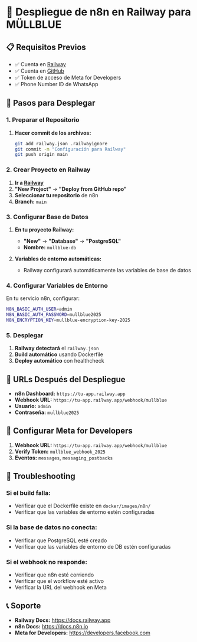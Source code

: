 # 🚀 Despliegue de n8n en Railway para MÜLLBLUE

## 📋 Requisitos Previos

- ✅ Cuenta en [Railway](https://railway.app)
- ✅ Cuenta en [GitHub](https://github.com)
- ✅ Token de acceso de Meta for Developers
- ✅ Phone Number ID de WhatsApp

## 🚀 Pasos para Desplegar

### 1. Preparar el Repositorio

1. **Hacer commit de los archivos:**
   ```bash
   git add railway.json .railwayignore
   git commit -m "Configuración para Railway"
   git push origin main
   ```

### 2. Crear Proyecto en Railway

1. **Ir a [Railway](https://railway.app)**
2. **"New Project"** → **"Deploy from GitHub repo"**
3. **Seleccionar tu repositorio** de n8n
4. **Branch:** `main`

### 3. Configurar Base de Datos

1. **En tu proyecto Railway:**
   - **"New"** → **"Database"** → **"PostgreSQL"**
   - **Nombre:** `mullblue-db`

2. **Variables de entorno automáticas:**
   - Railway configurará automáticamente las variables de base de datos

### 4. Configurar Variables de Entorno

En tu servicio n8n, configurar:

```bash
N8N_BASIC_AUTH_USER=admin
N8N_BASIC_AUTH_PASSWORD=mullblue2025
N8N_ENCRYPTION_KEY=mullblue-encryption-key-2025
```

### 5. Desplegar

1. **Railway detectará** el `railway.json`
2. **Build automático** usando Dockerfile
3. **Deploy automático** con healthcheck

## 🔗 URLs Después del Despliegue

- **n8n Dashboard:** `https://tu-app.railway.app`
- **Webhook URL:** `https://tu-app.railway.app/webhook/mullblue`
- **Usuario:** `admin`
- **Contraseña:** `mullblue2025`

## 📱 Configurar Meta for Developers

1. **Webhook URL:** `https://tu-app.railway.app/webhook/mullblue`
2. **Verify Token:** `mullblue_webhook_2025`
3. **Eventos:** `messages`, `messaging_postbacks`

## 🔧 Troubleshooting

### Si el build falla:
- Verificar que el Dockerfile existe en `docker/images/n8n/`
- Verificar que las variables de entorno estén configuradas

### Si la base de datos no conecta:
- Verificar que PostgreSQL esté creado
- Verificar que las variables de entorno de DB estén configuradas

### Si el webhook no responde:
- Verificar que n8n esté corriendo
- Verificar que el workflow esté activo
- Verificar la URL del webhook en Meta

## 📞 Soporte

- **Railway Docs:** https://docs.railway.app
- **n8n Docs:** https://docs.n8n.io
- **Meta for Developers:** https://developers.facebook.com
